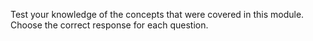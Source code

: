 Test your knowledge of the concepts that were covered in this module. Choose the correct response for each question.
